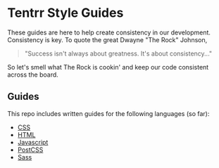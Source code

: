 # Tentrr Style Guides

These guides are here to help create consistency in our development. Consistency is key. To quote the great Dwayne "The Rock" Johnson,

> "Success isn't always about greatness. It's about consistency..."

So let's smell what The Rock is cookin' and keep our code consistent across the board.

## Guides

This repo includes written guides for the following languages (so far):

+ [CSS](css/README.md)
+ [HTML](html/README.md)
+ [Javascript](js/README.md)
+ [PostCSS](postcss/README.md)
+ [Sass](sass/README.md)
